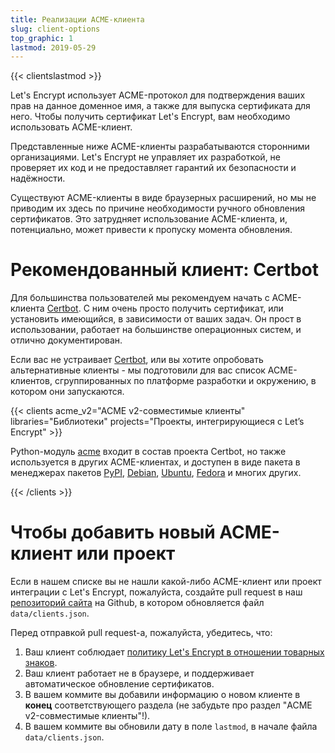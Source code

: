 ```yaml
---
title: Реализации ACME-клиента
slug: client-options
top_graphic: 1
lastmod: 2019-05-29
---
```


{{< clientslastmod >}}

Let's Encrypt использует ACME-протокол для подтверждения ваших прав на данное доменное имя, а также для выпуска сертификата для него. Чтобы получить сертификат Let's Encrypt, вам необходимо использовать ACME-клиент.

Представленные ниже ACME-клиенты разрабатываются сторонними организациями. Let's Encrypt не управляет их разработкой, не проверяет их код и не предоставляет гарантий их безопасности и надёжности.

Существуют ACME-клиенты в виде браузерных расширений, но мы не приводим их здесь по причине необходимости ручного обновления сертификатов. Это затрудняет использование ACME-клиента, и, потенциально, может привести к пропуску момента обновления.

# Рекомендованный клиент: Certbot

Для большинства пользователей мы рекомендуем начать с ACME-клиента [Certbot](https://certbot.eff.org/). С ним очень просто получить сертификат, или установить имеющийся, в зависимости от ваших задач. Он прост в использовании, работает на большинстве операционных систем, и отлично документирован.

Если вас не устраивает [Certbot](https://certbot.eff.org/), или вы хотите опробовать альтернативные клиенты - мы подготовили для вас список ACME-клиентов, сгруппированных по платформе разработки и окружению, в котором они запускаются.

{{< clients acme_v2="ACME v2-совместимые клиенты" libraries="Библиотеки" projects="Проекты, интегрирующиеся с Let’s Encrypt" >}}

Python-модуль [acme](https://github.com/certbot/certbot/tree/master/acme) входит в состав проекта Certbot, но также используется в других ACME-клиентах, и доступен в виде пакета в менеджерах пакетов [PyPI](https://pypi.python.org/pypi/acme), [Debian](https://packages.debian.org/search?keywords=python-acme), [Ubuntu](https://launchpad.net/ubuntu/+source/python-acme), [Fedora](https://bodhi.fedoraproject.org/updates/?packages=python-acme) и многих других.

{{< /clients >}}

# Чтобы добавить новый ACME-клиент или проект

Если в нашем списке вы не нашли какой-либо ACME-клиент или проект интеграции с Let's Encrypt, пожалуйста, создайте pull request в наш [репозиторий сайта](https://github.com/letsencrypt/website/) на Github, в котором обновляется файл `data/clients.json`.

Перед отправкой pull request-а, пожалуйста, убедитесь, что:

1. Ваш клиент соблюдает [политику Let's Encrypt в отношении товарных знаков](https://letsencrypt.org/trademarks/).
1. Ваш клиент работает не в браузере, и поддерживает автоматическое обновление сертификатов.
1. В вашем коммите вы добавили информацию о новом клиенте в **конец** соответствующего раздела (не забудьте про раздел "ACME v2-совместимые клиенты"!).
1. В вашем коммите вы обновили дату в поле `lastmod`, в начале файла `data/clients.json`.
